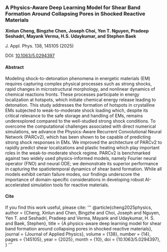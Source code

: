 ### A Physics-Aware Deep Learning Model for Shear Band Formation Around Collapsing Pores in Shocked Reactive Materials
**Xinlun Cheng, Bingzhe Chen, Joseph Choi, Yen T. Nguyen, Pradeep Seshadri, Mayank Verma, H.S. Udaykumar, and Stephen Baek**

J. Appl. Phys. 138, 145105 (2025)

DOI: [10.1063/5.0294397](https://doi.org/10.1063/5.0294397)

#### Abstract
Modeling shock-to-detonation phenomena in energetic materials (EM) requires capturing complex physical processes such as strong shocks, rapid changes in microstructural morphology, and nonlinear dynamics of chemical reactions fronts. These processes participate in energy localization at hotspots, which initiate chemical energy release leading to detonation. This study addresses the formation of hotspots in crystalline EMs subjected to weak-to-moderate shock loading which, despite its critical relevance to the safe storage and handling of EMs, remains underexplored compared to the well-studied strong shock conditions. To overcome the computational challenges associated with direct numerical simulations, we advance the Physics-Aware Recurrent Convolutional Neural Network (PARCv2), which has been shown to be capable of predicting strong shock responses in EMs. We improved the architecture of PARCv2 to rapidly predict shear localizations and plastic heating which play important roles in the weak-to-moderate shock regime. PARCv2 is benchmarked against two widely used physics-informed models, namely Fourier neural operator (FNO) and neural ODE; we demonstrate its superior performance in capturing the spatiotemporal dynamics of shear band formation. While all models exhibit certain failure modes, our findings underscore the importance of domain-specific considerations in developing robust AI-accelerated simulation tools for reactive materials.

#### Cite
If you find this work useful, please cite:
'''
@article{cheng2025physics,
    author = {Cheng, Xinlun and Chen, Bingzhe and Choi, Joseph and Nguyen, Yen T. and Seshadri, Pradeep and Verma, Mayank and Udaykumar, H. S. and Baek, Stephen},
    title = {A physics-aware deep learning model for shear band formation around collapsing pores in shocked reactive materials},
    journal = {Journal of Applied Physics},
    volume = {138},
    number = {14},
    pages = {145105},
    year = {2025},
    month = {10},
    doi = {10.1063/5.0294397},
}
'''
